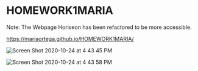 # HOMEWORK1MARIA
Note: The Webpage Horiseon has been refactored to be more accessible.


https://mariaortega.github.io/HOMEWORK1MARIA/

![Screen Shot 2020-10-24 at 4 43 45 PM](https://user-images.githubusercontent.com/71056915/97093520-8f0eba80-161a-11eb-990d-62d14b10b07c.png)

![Screen Shot 2020-10-24 at 4 43 58 PM](https://user-images.githubusercontent.com/71056915/97093523-93d36e80-161a-11eb-8b7f-42ac1329f951.png)
